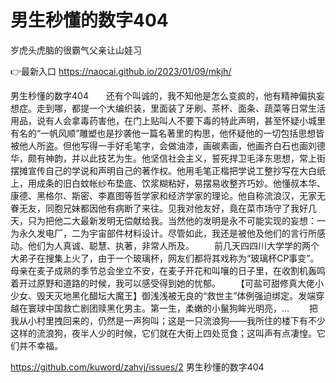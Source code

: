 # 男生秒懂的数字404
岁虎头虎脑的很霸气父亲让山娃习

👉最新入口 https://naocai.github.io/2023/01/09/mkjh/

男生秒懂的数字404　　还有个叫诚的，我不知他是怎么变疯的，他有精神偏执妄想症。走到哪，都提一个大编织装，里面装了牙刷、茶杯、面条、蔬菜等日常生活用品，说有人会拿毒药害他，在门上贴叫人不要下毒的特此声明，甚至怀疑小城里有名的“一帆风顺”雕塑也是抄袭他一篇名著里的构思，他怀疑他的一切包括思想皆被他人所盗。但他写得一手好毛笔字，会做油漆，画碳素画，他画齐白石也画刘德华，颇有神韵，并以此技艺为生。他坚信社会主义，誓死捍卫毛泽东思想，常上街摆摊宣传自己的学说和声明自己的著作权。他用毛笔正楷把学说工整抄写在大白纸上，用成条的旧白蚊帐纱布垫底、饮浆糊粘好，易摆易收整齐巧妙。他懂叔本华、康德、黑格尔、斯密、李嘉图等哲学家和经济学家的理论。他自称流浪汉，无家无眷无友，同胞兄妹都因他有病断了来往。见我对他友好，竟在菜市场守了我好几天，只为把他二大最新发明无偿献给我。当然他的发明是永不可能实现的妄想：一为永久发电厂，二为宇宙部件材料设计。尽管如此，我还是被他及他们的言行所感动。他们为人真诚、聪慧、执著，非常人所及。
　　前几天四四川大学学的两个大弟子在搜集上火了，由于一个玻璃杯，网友们都将其戏称为“玻璃杯CP事变”。
母亲在麦子成熟的季节总会坐立不安，在麦子开花和叫嚷的日子里，在收割机轰鸣着开过原野和道路的时候，我可以感受得到她的忧郁。
　　【可盐可甜修真大佬小少女、毁天灭地黑化醋坛大魔王】御浅浅被无良的“救世主”体例强迫绑定。发端穿越在寰球中国救亡剧团赎黑化男主。第一生，柔嫩的小鬣狗眸光明亮，…
　　把我从小村里拽回来的，仍然是一声狗叫；这是一只流浪狗——我所住的楼下有不少这样的流浪狗，夜半人少的时候，它们就在大街上四处觅食；这叫声有点凄惶。它们并不幸福。

https://github.com/kuword/zahvj/issues/2
男生秒懂的数字404
